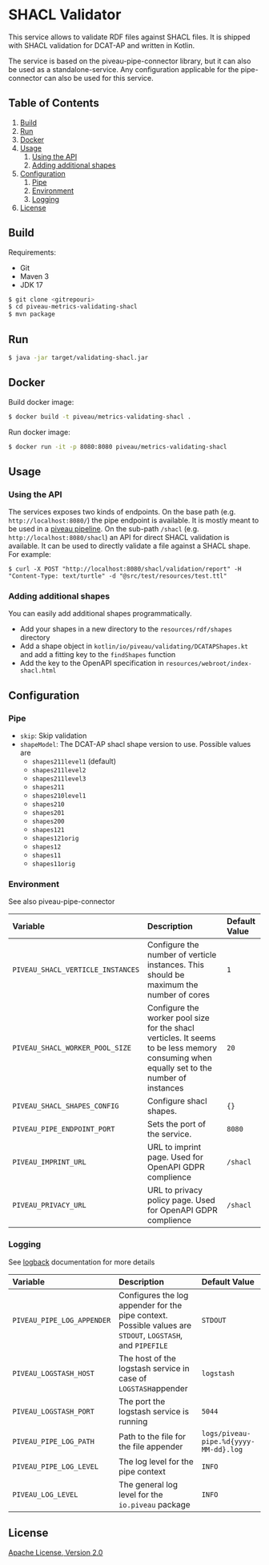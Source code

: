 # SHACL Validator

This service allows to validate RDF files against SHACL files. It is shipped with SHACL validation for DCAT-AP and written in Kotlin.

The service is based on the piveau-pipe-connector library, but it can also be used as a standalone-service. Any configuration applicable for the pipe-connector can also be used for this service.

## Table of Contents
1. [Build](#build)
2. [Run](#run)
3. [Docker](#docker)
4. [Usage](#usage)
   1. [Using the API](#using-the-api)
   2. [Adding additional shapes](#adding-additional-shapes) 
5. [Configuration](#configuration)
   1. [Pipe](#pipe)
   2. [Environment](#environment)
   3. [Logging](#logging)
6. [License](#license)

## Build

Requirements:
 * Git
 * Maven 3
 * JDK 17

```bash
$ git clone <gitrepouri>
$ cd piveau-metrics-validating-shacl
$ mvn package
```
 
## Run

```bash
$ java -jar target/validating-shacl.jar
```

## Docker

Build docker image:
```bash
$ docker build -t piveau/metrics-validating-shacl .
```

Run docker image:
```bash
$ docker run -it -p 8080:8080 piveau/metrics-validating-shacl
```

## Usage

### Using the API

The services exposes two kinds of endpoints. On the base path (e.g. `http://localhost:8080/`) the pipe endpoint is available. It is mostly meant to be used in a [piveau pipeline](https://doc.piveau.eu/consus/).
On the sub-path `/shacl` (e.g. `http://localhost:8080/shacl`) an API for direct SHACL validation is available. It can be used to directly validate a file against a SHACL shape. For example: 

```
$ curl -X POST "http://localhost:8080/shacl/validation/report" -H "Content-Type: text/turtle" -d "@src/test/resources/test.ttl"
```

### Adding additional shapes

You can easily add additional shapes programmatically. 

- Add your shapes in a new directory to the `resources/rdf/shapes` directory
- Add a shape object in `kotlin/io/piveau/validating/DCATAPShapes.kt` and add a fitting key to the `findShapes` function
- Add the key to the OpenAPI specification in `resources/webroot/index-shacl.html`

## Configuration

### Pipe
* `skip`: Skip validation
* `shapeModel`: The DCAT-AP shacl shape version to use. Possible values are
   * `shapes211level1` (default)
   * `shapes211level2`
   * `shapes211level3`
   * `shapes211`
   * `shapes210level1`
   * `shapes210`
   * `shapes201`
   * `shapes200`
   * `shapes121`
   * `shapes121orig`
   * `shapes12`
   * `shapes11`
   * `shapes11orig`
     
### Environment
See also piveau-pipe-connector

| Variable                          | Description                                                                                                                              | Default Value |
|:----------------------------------|:-----------------------------------------------------------------------------------------------------------------------------------------|:--------------|
| `PIVEAU_SHACL_VERTICLE_INSTANCES` | Configure the number of verticle instances. This should be maximum the number of cores                                                   | `1`           |
| `PIVEAU_SHACL_WORKER_POOL_SIZE`   | Configure the worker pool size for the shacl verticles. It seems to be less memory consuming when equally set to the number of instances | `20`          |
| `PIVEAU_SHACL_SHAPES_CONFIG`      | Configure shacl shapes.                                                                                                                  | `{}`          |
| `PIVEAU_PIPE_ENDPOINT_PORT`       | Sets the port of the service.                                                                                                            | `8080`        |
| `PIVEAU_IMPRINT_URL`              | URL to imprint page. Used for OpenAPI GDPR complience                                                                                    | `/shacl`      |
| `PIVEAU_PRIVACY_URL`              | URL to privacy policy page. Used for OpenAPI GDPR complience                                                                             | `/shacl`      |

### Logging
See [logback](https://logback.qos.ch/documentation.html) documentation for more details

| Variable                   | Description                                                                                                | Default Value                         |
|:---------------------------|:-----------------------------------------------------------------------------------------------------------|:--------------------------------------|
| `PIVEAU_PIPE_LOG_APPENDER` | Configures the log appender for the pipe context. Possible values are `STDOUT`, `LOGSTASH`, and `PIPEFILE` | `STDOUT`                              |
| `PIVEAU_LOGSTASH_HOST`     | The host of the logstash service in case of `LOGSTASH`appender                                             | `logstash`                            |
| `PIVEAU_LOGSTASH_PORT`     | The port the logstash service is running                                                                   | `5044`                                |
| `PIVEAU_PIPE_LOG_PATH`     | Path to the file for the file appender                                                                     | `logs/piveau-pipe.%d{yyyy-MM-dd}.log` |
| `PIVEAU_PIPE_LOG_LEVEL`    | The log level for the pipe context                                                                         | `INFO`                                |
| `PIVEAU_LOG_LEVEL`         | The general log level for the `io.piveau` package                                                          | `INFO`                                |

## License

[Apache License, Version 2.0](LICENSE.md)
